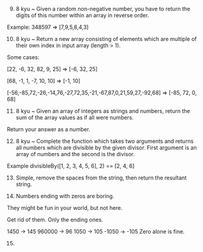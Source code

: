 9. 8 kyu ~
   Given a random non-negative number, you have to return the digits of this number within an array in reverse order.

Example:
348597 => [7,9,5,8,4,3]

10. 8 kyu ~
    Return a new array consisting of elements which are multiple of their own index in input array (length > 1).

Some cases:

[22, -6, 32, 82, 9, 25] => [-6, 32, 25]

[68, -1, 1, -7, 10, 10] => [-1, 10]

[-56,-85,72,-26,-14,76,-27,72,35,-21,-67,87,0,21,59,27,-92,68] => [-85, 72, 0, 68]

11. 8 kyu ~
    Given an array of integers as strings and numbers, return the sum of the array values as if all were numbers.

Return your answer as a number.

12. 8 kyu ~
    Complete the function which takes two arguments and returns all numbers which are divisible by the given divisor. First argument is an array of numbers and the second is the divisor.

Example
divisibleBy([1, 2, 3, 4, 5, 6], 2) == [2, 4, 6]

13. Simple, remove the spaces from the string, then return the resultant string.

14. Numbers ending with zeros are boring.

They might be fun in your world, but not here.

Get rid of them. Only the ending ones.

1450 -> 145
960000 -> 96
1050 -> 105
-1050 -> -105
Zero alone is fine.

15.
